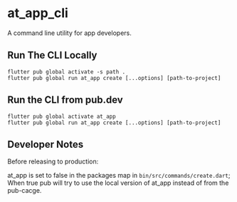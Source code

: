 # at_app_cli

A command line utility for app developers.

## Run The CLI Locally

```
flutter pub global activate -s path .
flutter pub global run at_app create [...options] [path-to-project]
```

## Run the CLI from pub.dev

```
flutter pub global activate at_app
flutter pub global run at_app create [...options] [path-to-project]
```

## Developer Notes

Before releasing to production:

at_app is set to false in the packages map in `bin/src/commands/create.dart`;
When true pub will try to use the local version of at_app instead of from the pub-cacge.
